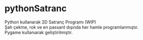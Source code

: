 # pythonSatranc
Python kullanarak 2D Satranç Programı (WIP)  
Şah çekme, rok ve en passant dışında her hamle programlanmıştır.  
Pygame kullanıarak geliştirilmiştir.
